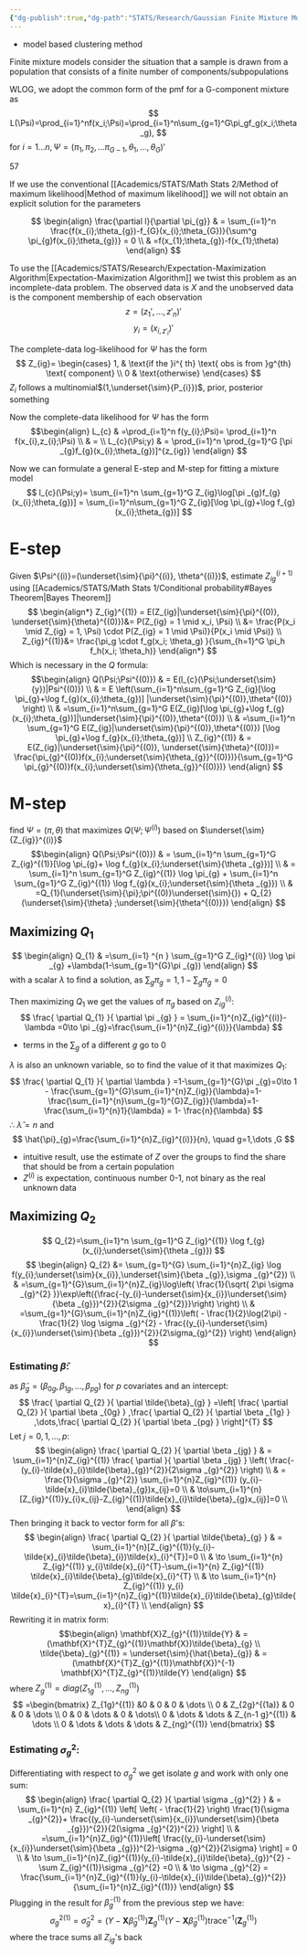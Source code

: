 ```yaml
---
{"dg-publish":true,"dg-path":"STATS/Research/Gaussian Finite Mixture Model.md","permalink":"/stats/research/gaussian-finite-mixture-model/","created":"2025-05-11T20:49:04.999-04:00","updated":"2025-07-07T17:32:53.473-04:00"}
---
```


- model based clustering method

Finite mixture models consider the situation that a sample is drawn from a population that consists of a finite number of components/subpopulations

WLOG, we adopt the common form of the pmf for a G-component mixture as
$$
L(\Psi)=\prod_{i=1}^nf(x_i;\Psi)=\prod_{i=1}^n\sum_{g=1}^G\pi_gf_g(x_i;\theta_g),
$$
for $i=1\dots n,\Psi=(\pi_{1},\pi_{2},\dots \pi_{G-1},\theta_{1},\dots ,\theta_{G})'$

57

If we use the conventional [[Academics/STATS/Math Stats 2/Method of maximum likelihood\|Method of maximum likelihood]] we will not obtain an explicit solution for the parameters



$$
\begin{align}
\frac{\partial l}{\partial \pi_{g}}  &  = \sum_{i=1}^n \frac{f(x_{i};\theta_{g})-f_{G}(x_{i};\theta_{G})}{\sum^g \pi_{g}f(x_{i};\theta_{g})} = 0 \\
  & =f(x_{1};\theta_{g})-f(x_{1};\theta)
\end{align}
$$

To use the [[Academics/STATS/Research/Expectation-Maximization Algorithm\|Expectation-Maximization Algorithm]] we twist this problem as an incomplete-data problem. The observed data is $X$ and the unobserved data is the component membership of each observation
$$
z=(z_{1}',\dots, z'_{n})'
$$
$$
y_{i}=(x_{i, z'_{i}})'
$$

The complete-data log-likelihood for $\Psi$ has the form
$$
Z_{ig}= \begin{cases}
1, & \text{if the }i^{ th} \text{ obs is from }g^{th} \text{ component} \\
0 &  \text{otherwise}
\end{cases}
$$
$Z_{i}$ follows a multinomial$(1,\underset{\sim}{P_{i}})$, prior, posterior something

Now the complete-data likelihood for $\Psi$ has the form
$$\begin{align}
L_{c}  & =\prod_{i=1}^n f(y_{i};\Psi)= \prod_{i=1}^n f(x_{i},z_{i};\Psi) \\
 & = \\
L_{c}(\Psi;y)  & = \prod_{i=1}^n \prod_{g=1}^G [\pi _{g}f_{g}(x_{i};\theta_{g})]^{z_{ig}}
\end{align}
$$

Now we can formulate a general E-step and M-step for fitting a mixture model
$$
l_{c}(\Psi;y)= \sum_{i=1}^n \sum_{g=1}^G Z_{ig}\log[\pi _{g}f_{g}(x_{i};\theta_{g})] = \sum_{i=1}^n\sum_{g=1}^G Z_{ig}[\log \pi_{g}+\log f_{g}(x_{i};\theta_{g})]
$$
# E-step
Given $\Psi^{(i)}=(\underset{\sim}{\pi}^{(i)}, \theta^{(i)})$, estimate $Z_{ig}^{(i+1)}$ using [[Academics/STATS/Math Stats 1/Conditional probability#Bayes Theorem\|Bayes Theorem]]
$$
\begin{align*}
Z_{ig}^{(1)}   = E(Z_{ig}|\underset{\sim}{\pi}^{(0)}, \underset{\sim}{\theta}^{(0)})&= P(Z_{ig} = 1 \mid x_i, \Psi) \\
&= \frac{P(x_i \mid Z_{ig} = 1, \Psi) \cdot P(Z_{ig} = 1 \mid \Psi)}{P(x_i \mid \Psi)} \\
Z_{ig}^{(1)}&= \frac{\pi_g \cdot f_g(x_i; \theta_g) }{\sum_{h=1}^G \pi_h f_h(x_i; \theta_h)}
\end{align*}
$$
Which is necessary in the $Q$ formula:
$$\begin{align}
Q(\Psi;\Psi^{(0)}) & = E(l_{c}(\Psi;\underset{\sim}{y})|Psi^{(0)}) \\
 & = E \left(\sum_{i=1}^n\sum_{g=1}^G Z_{ig}[\log \pi_{g}+\log f_{g}(x_{i};\theta_{g})] |\underset{\sim}{\pi}^{(0)},\theta^{(0)} \right) \\
 & =\sum_{i=1}^n\sum_{g=1}^G E(Z_{ig}[\log \pi_{g}+\log f_{g}(x_{i};\theta_{g})]|\underset{\sim}{\pi}^{(0)},\theta^{(0)}) \\
 & =\sum_{i=1}^n \sum_{g=1}^G E(Z_{ig}|\underset{\sim}{\pi}^{(0)},\theta^{(0)}) [\log \pi_{g}+\log f_{g}(x_{i};\theta_{g})] \\
Z_{ig}^{(1)}  & = E(Z_{ig}|\underset{\sim}{\pi}^{(0)}, \underset{\sim}{\theta}^{(0)})= \frac{\pi_{g}^{(0)}f(x_{i};\underset{\sim}{\theta_{g}}^{(0)})}{\sum_{g=1}^G \pi_{g}^{(0)}f(x_{i};\underset{\sim}{\theta_{g}}^{(0)})}
\end{align}
$$
# M-step
find $\Psi=(\pi,\theta)$ that maximizes $Q(\Psi;\Psi^{(i)})$ based on $\underset{\sim}{Z_{ig}}^{(i)}$
$$\begin{align}
Q(\Psi;\Psi^{(0)})  & = \sum_{i=1}^n \sum_{g=1}^G Z_{ig}^{(1)}[\log \pi_{g}+ \log f_{g}(x_{i};\underset{\sim}{\theta _{g}})] \\
	 & = \sum_{i=1}^n \sum_{g=1}^G Z_{ig}^{(1)} \log \pi_{g} +  \sum_{i=1}^n \sum_{g=1}^G Z_{ig}^{(1)} \log f_{g}(x_{i};\underset{\sim}{\theta _{g}}) \\
 & =Q_{1}(\underset{\sim}{\pi};\pi^{(0)}\underset{\sim}{}) + Q_{2}(\underset{\sim}{\theta} ;\underset{\sim}{\theta^{(0)}})
\end{align}
$$

## Maximizing $Q_{1}$
$$
\begin{align}
Q_{1} & =\sum_{i=1} ^{n } \sum_{g=1}^G Z_{ig}^{(i)} \log \pi _{g} +\lambda(1-\sum_{g=1}^{G}\pi _{g})
\end{align}
$$
with a scalar $\lambda$ to find a solution, as $\sum_{g}\pi _{g}=1, 1-\sum_{g}\pi _{g}=0$

Then maximizing $Q_{1}$ we get the values of $\pi _{g}$ based on $Z_{ig}^{(i)}:$
$$
\frac{ \partial Q_{1} }{ \partial \pi _{g} } = \sum_{i=1}^{n}Z_{ig}^{(i)}-\lambda =0\to \pi _{g}=\frac{\sum_{i=1}^{n}Z_{ig}^{(i)}}{\lambda}
$$
- terms in the $\sum_{g}$ of a different $g$ go to 0

$\lambda$ is also an unknown variable, so to find the value of it that maximizes $Q_{1}:$
$$
\frac{ \partial Q_{1} }{ \partial \lambda } =1-\sum_{g=1}^{G}\pi _{g}=0\to 1 - \frac{\sum_{g=1}^{G}\sum_{i=1}^{n}Z_{ig}}{\lambda}=1- \frac{\sum_{i=1}^{n}\sum_{g=1}^{G}Z_{ig}}{\lambda}=1- \frac{\sum_{i=1}^{n}1}{\lambda} = 1- \frac{n}{\lambda}
$$
$\therefore$  $\hat{\lambda}=n$ and 
$$
\hat{\pi}_{g}=\frac{\sum_{i=1}^{n}Z_{ig}^{(i)}}{n}, \quad g=1,\dots ,G
$$
- intuitive result, use the estimate of $Z$ over the groups to find the share that should be from a certain population
- $Z^{(i)}$ is expectation, continuous number 0-1, not binary as the real unknown data


## Maximizing $Q_{2}$

$$
Q_{2}=\sum_{i=1}^n \sum_{g=1}^G Z_{ig}^{(1)} \log f_{g}(x_{i};\underset{\sim}{\theta _{g}}) 
$$
$$
\begin{align}
Q_{2} &= \sum_{g=1}^{G} \sum_{i=1}^{n}Z_{ig} \log f(y_{i};\underset{\sim}{x_{i}},\underset{\sim}{\beta _{g}},\sigma _{g}^{2}) \\
 & =\sum_{g=1}^{G}\sum_{i=1}^{n}Z_{ig}\log\left( \frac{1}{\sqrt{ 2\pi \sigma _{g}^{2} }}\exp\left({\frac{-(y_{i}-\underset{\sim}{x_{i}}\underset{\sim}{\beta _{g}})^{2}}{2\sigma _{g}^{2}}}\right) \right)  \\
 & =\sum_{g=1}^{G}\sum_{i=1}^{n}Z_{ig}^{(1)}\left( - \frac{1}{2}\log(2\pi) - \frac{1}{2} \log \sigma _{g}^{2} - \frac{(y_{i}-\underset{\sim}{x_{i}}\underset{\sim}{\beta _{g}})^{2}}{2\sigma_{g}^{2}} \right)
\end{align}
$$
### Estimating $\tilde{\beta}:$

as $\tilde{\beta}_{g}=(\beta _{0g},\beta _{1g},\dots,\beta _{pg})$ for $p$ covariates and an intercept:
$$
\frac{ \partial Q_{2} }{ \partial \tilde{\beta}_{g} } =\left[ \frac{ \partial Q_{2} }{ \partial \beta _{0g} } ,\frac{ \partial Q_{2} }{ \partial \beta _{1g} } ,\dots,\frac{ \partial Q_{2} }{ \partial \beta _{pg} }  \right]^{T}
$$
Let $j=0,1,\dots,p:$
$$
\begin{align} 
\frac{ \partial Q_{2} }{ \partial \beta _{jg} }  & = \sum_{i=1}^{n}Z_{ig}^{(1)} \frac{ \partial  }{ \partial \beta _{jg} } \left( \frac{-(y_{i}-\tilde{x}_{i}\tilde{\beta}_{g})^{2}}{2\sigma _{g}^{2}} \right) \\
 & = \frac{1}{\sigma _{g}^{2}} \sum_{i=1}^{n}Z_{ig}^{(1)} (y_{i}-\tilde{x}_{i}\tilde{\beta}_{g})x_{ij}=0 \\
 & \to\sum_{i=1}^{n}[Z_{ig}^{(1)}y_{i}x_{ij}-Z_{ig}^{(1)}\tilde{x}_{i}\tilde{\beta}_{g}x_{ij}]=0 \\
\end{align}
$$
Then bringing it back to vector form for all $\beta$'s:
$$
\begin{align}
\frac{ \partial Q_{2} }{ \partial \tilde{\beta}_{g} } &  = \sum_{i=1}^{n}[Z_{ig}^{(1)}(y_{i}-\tilde{x}_{i}\tilde{\beta}_{i})\tilde{x}_{i}^{T}]=0 \\
 & \to \sum_{i=1}^{n} Z_{ig}^{(1)} y_{i}\tilde{x}_{i}^{T}-\sum_{i=1}^{n} Z_{ig}^{(1)} \tilde{x}_{i}\tilde{\beta}_{g}\tilde{x}_{i}^{T} \\
 & \to \sum_{i=1}^{n} Z_{ig}^{(1)} y_{i} \tilde{x}_{i}^{T}=\sum_{i=1}^{n}Z_{ig}^{(1)}\tilde{x}_{i}\tilde{\beta}_{g}\tilde{x}_{i}^{T} \\
\end{align}
$$
Rewriting it in matrix form:
$$\begin{align}
\mathbf{X}Z_{g}^{(1)}\tilde{Y} & =(\mathbf{X}^{T}Z_{g}^{(1)}\mathbf{X})\tilde{\beta}_{g} \\
\tilde{\beta}_{g}^{(1)} = \underset{\sim}{\hat{\beta}_{g}}  & = (\mathbf{X}^{T}Z_{g}^{(1)}\mathbf{X})^{-1} \mathbf{X}^{T}Z_{g}^{(1)}\tilde{Y}
\end{align}
$$
where $Z_{g}^{(1)}=diag(Z_{1g}^{(1)},\dots,Z_{ng}^{(1)})$
$$
=\begin{bmatrix}
Z_{1g}^{(1)}  &0 & 0 & 0 & \dots \\
0 & Z_{2g}^{(1a)} & 0 & 0 & \dots \\
0 & 0 & \dots & 0  & \dots\\
0 & \dots & \dots & Z_{n-1 g}^{(1)} & \dots \\
0 & \dots & \dots & \dots & Z_{ng}^{(1)}
\end{bmatrix}
$$
### Estimating $\sigma _{g}^{2}:$ 

Differentiating with respect to $\sigma _{g}^{2}$ we get isolate $g$ and work with only one sum:
$$
\begin{align}
\frac{ \partial Q_{2} }{ \partial \sigma _{g}^{2} }  & = \sum_{i=1}^{n} Z_{ig}^{(1)} \left[  \left( - \frac{1}{2} \right) \frac{1}{\sigma _{g}^{2}}+ \frac{(y_{i}-\underset{\sim}{x_{i}}\underset{\sim}{\beta _{g}})^{2}}{2(\sigma _{g}^{2})^{2}} \right] \\
 & =\sum_{i=1}^{n}Z_{ig}^{(1)}\left[ \frac{(y_{i}-\underset{\sim}{x_{i}}\underset{\sim}{\beta _{g}})^{2}-\sigma _{g}^{2}}{2\sigma} \right] = 0 \\
  & \to \sum_{i=1}^{n}Z_{ig}^{(1)}(y_{i}-\tilde{x}_{i}\tilde{\beta}_{g})^{2} - \sum Z_{ig}^{(1)}\sigma _{g}^{2} =0 \\
 & \to \sigma _{g}^{2} = \frac{\sum_{i=1}^{n}Z_{ig}^{(1)}(y_{i}-\tilde{x}_{i}\tilde{\beta}_{g})^{2}}{\sum_{i=1}^{n}Z_{ig}^{(1)}}
\end{align}
$$
Plugging in the result for $\tilde{\beta}_{g}^{(1)}$ from the previous step we have:
$$
{\sigma _{g}^{2}}^{(1)}=\hat{\sigma}_{g}^{2}=(Y-\mathbf{X}\tilde{\beta}_{g}^{(1)})\mathbf{Z}_{g}^{(1)}(Y-\mathbf{X}\tilde{\beta}_{g}^{(1)})\text{trace}^{-1}(\mathbf{Z}_{g}^{(1)})
$$
where the trace sums all $Z_{ig}$'s back
